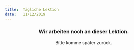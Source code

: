```yaml
---
title:  Tägliche Lektion
date:   11/12/2019
---
```


### <center>Wir arbeiten noch an dieser Lektion.</center>
<center>Bitte komme später zurück.</center>